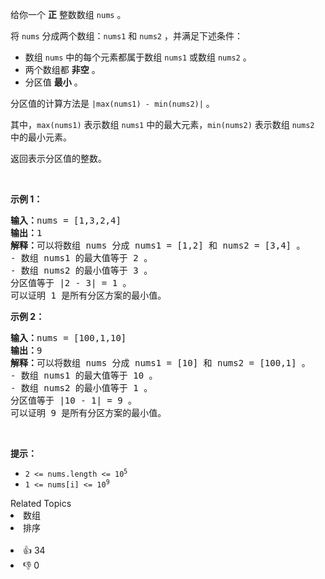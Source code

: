 <p>给你一个 <strong>正</strong> 整数数组 <code>nums</code> 。</p>

<p>将 <code>nums</code> 分成两个数组：<code>nums1</code> 和 <code>nums2</code> ，并满足下述条件：</p>

<ul> 
 <li>数组 <code>nums</code> 中的每个元素都属于数组 <code>nums1</code> 或数组 <code>nums2</code> 。</li> 
 <li>两个数组都 <strong>非空</strong> 。</li> 
 <li>分区值 <strong>最小</strong> 。</li> 
</ul>

<p>分区值的计算方法是 <code>|max(nums1) - min(nums2)|</code> 。</p>

<p>其中，<code>max(nums1)</code> 表示数组 <code>nums1</code> 中的最大元素，<code>min(nums2)</code> 表示数组 <code>nums2</code> 中的最小元素。</p>

<p>返回表示分区值的整数。</p>

<p>&nbsp;</p>

<p><strong>示例 1：</strong></p>

<pre><strong>输入：</strong>nums = [1,3,2,4]
<strong>输出：</strong>1
<strong>解释：</strong>可以将数组 nums 分成 nums1 = [1,2] 和 nums2 = [3,4] 。
- 数组 nums1 的最大值等于 2 。
- 数组 nums2 的最小值等于 3 。
分区值等于 |2 - 3| = 1 。
可以证明 1 是所有分区方案的最小值。
</pre>

<p><strong>示例 2：</strong></p>

<pre><strong>输入：</strong>nums = [100,1,10]
<strong>输出：</strong>9
<strong>解释：</strong>可以将数组 nums 分成 nums1 = [10] 和 nums2 = [100,1] 。 
- 数组 nums1 的最大值等于 10 。 
- 数组 nums2 的最小值等于 1 。 
分区值等于 |10 - 1| = 9 。 
可以证明 9 是所有分区方案的最小值。
</pre>

<p>&nbsp;</p>

<p><strong>提示：</strong></p>

<ul> 
 <li><code>2 &lt;= nums.length &lt;= 10<sup>5</sup></code></li> 
 <li><code>1 &lt;= nums[i] &lt;= 10<sup>9</sup></code></li> 
</ul>

<div><div>Related Topics</div><div><li>数组</li><li>排序</li></div></div><br><div><li>👍 34</li><li>👎 0</li></div>